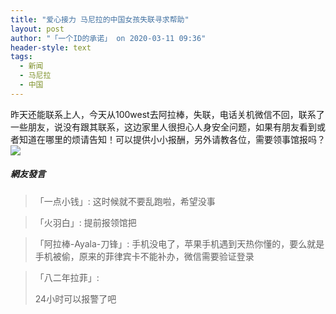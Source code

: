 ```yaml
---
title: "爱心接力 马尼拉的中国女孩失联寻求帮助"
layout: post
author: "「一个ID的承诺」 on 2020-03-11 09:36"
header-style: text
tags:
  - 新闻
  - 马尼拉
  - 中国
---
```


昨天还能联系上人，今天从100west去阿拉棒，失联，电话关机微信不回，联系了一些朋友，说没有跟其联系，这边家里人很担心人身安全问题，如果有朋友看到或者知道在哪里的烦请告知！可以提供小小报酬，另外请教各位，需要领事馆报吗？
<input type="hidden" value="菲乐园提供"><br>
<img src="http://images.feileyuan.com/images/ueditor/2020031109360000371635.jpg">

##### 網友發言 
> 「一点小钱」:
> 这时候就不要乱跑啦，希望没事

> 「火羽白」:
> 提前报领馆把

> 「阿拉棒-Ayala-刀锋」:
> 手机没电了，苹果手机遇到天热你懂的，要么就是手机被偷，原来的菲律宾卡不能补办，微信需要验证登录

> 「八二年拉菲」:
> <p>24小时可以报警了吧</p>


